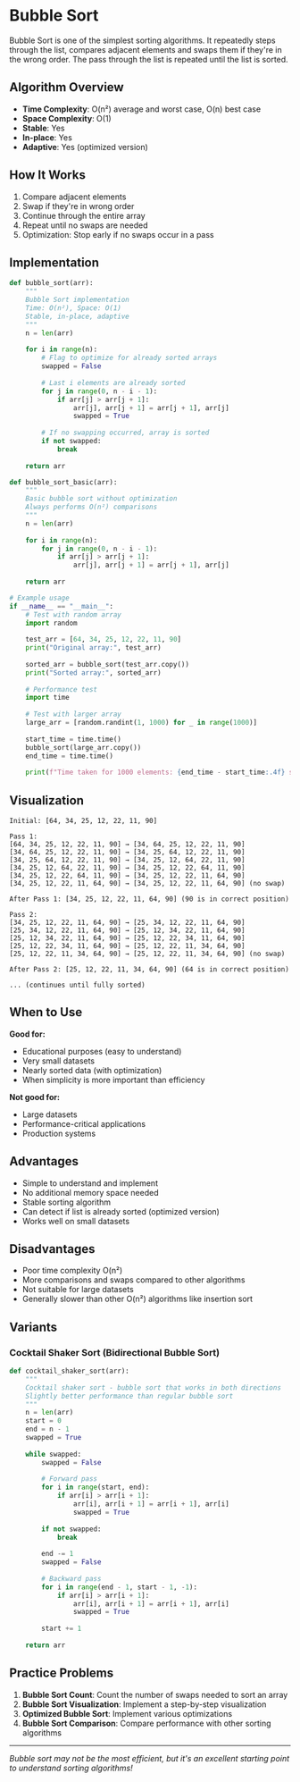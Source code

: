 # Bubble Sort

Bubble Sort is one of the simplest sorting algorithms. It repeatedly steps through the list, compares adjacent elements and swaps them if they're in the wrong order. The pass through the list is repeated until the list is sorted.

## Algorithm Overview

- **Time Complexity**: O(n²) average and worst case, O(n) best case
- **Space Complexity**: O(1)
- **Stable**: Yes
- **In-place**: Yes
- **Adaptive**: Yes (optimized version)

## How It Works

1. Compare adjacent elements
2. Swap if they're in wrong order
3. Continue through the entire array
4. Repeat until no swaps are needed
5. Optimization: Stop early if no swaps occur in a pass

## Implementation

```python
def bubble_sort(arr):
    """
    Bubble Sort implementation
    Time: O(n²), Space: O(1)
    Stable, in-place, adaptive
    """
    n = len(arr)
    
    for i in range(n):
        # Flag to optimize for already sorted arrays
        swapped = False
        
        # Last i elements are already sorted
        for j in range(0, n - i - 1):
            if arr[j] > arr[j + 1]:
                arr[j], arr[j + 1] = arr[j + 1], arr[j]
                swapped = True
        
        # If no swapping occurred, array is sorted
        if not swapped:
            break
    
    return arr

def bubble_sort_basic(arr):
    """
    Basic bubble sort without optimization
    Always performs O(n²) comparisons
    """
    n = len(arr)
    
    for i in range(n):
        for j in range(0, n - i - 1):
            if arr[j] > arr[j + 1]:
                arr[j], arr[j + 1] = arr[j + 1], arr[j]
    
    return arr

# Example usage
if __name__ == "__main__":
    # Test with random array
    import random
    
    test_arr = [64, 34, 25, 12, 22, 11, 90]
    print("Original array:", test_arr)
    
    sorted_arr = bubble_sort(test_arr.copy())
    print("Sorted array:", sorted_arr)
    
    # Performance test
    import time
    
    # Test with larger array
    large_arr = [random.randint(1, 1000) for _ in range(1000)]
    
    start_time = time.time()
    bubble_sort(large_arr.copy())
    end_time = time.time()
    
    print(f"Time taken for 1000 elements: {end_time - start_time:.4f} seconds")
```

## Visualization

```text
Initial: [64, 34, 25, 12, 22, 11, 90]

Pass 1:
[64, 34, 25, 12, 22, 11, 90] → [34, 64, 25, 12, 22, 11, 90]
[34, 64, 25, 12, 22, 11, 90] → [34, 25, 64, 12, 22, 11, 90]
[34, 25, 64, 12, 22, 11, 90] → [34, 25, 12, 64, 22, 11, 90]
[34, 25, 12, 64, 22, 11, 90] → [34, 25, 12, 22, 64, 11, 90]
[34, 25, 12, 22, 64, 11, 90] → [34, 25, 12, 22, 11, 64, 90]
[34, 25, 12, 22, 11, 64, 90] → [34, 25, 12, 22, 11, 64, 90] (no swap)

After Pass 1: [34, 25, 12, 22, 11, 64, 90] (90 is in correct position)

Pass 2:
[34, 25, 12, 22, 11, 64, 90] → [25, 34, 12, 22, 11, 64, 90]
[25, 34, 12, 22, 11, 64, 90] → [25, 12, 34, 22, 11, 64, 90]
[25, 12, 34, 22, 11, 64, 90] → [25, 12, 22, 34, 11, 64, 90]
[25, 12, 22, 34, 11, 64, 90] → [25, 12, 22, 11, 34, 64, 90]
[25, 12, 22, 11, 34, 64, 90] → [25, 12, 22, 11, 34, 64, 90] (no swap)

After Pass 2: [25, 12, 22, 11, 34, 64, 90] (64 is in correct position)

... (continues until fully sorted)
```

## When to Use

**Good for:**

- Educational purposes (easy to understand)
- Very small datasets
- Nearly sorted data (with optimization)
- When simplicity is more important than efficiency

**Not good for:**

- Large datasets
- Performance-critical applications
- Production systems

## Advantages

- Simple to understand and implement
- No additional memory space needed
- Stable sorting algorithm
- Can detect if list is already sorted (optimized version)
- Works well on small datasets

## Disadvantages

- Poor time complexity O(n²)
- More comparisons and swaps compared to other algorithms
- Not suitable for large datasets
- Generally slower than other O(n²) algorithms like insertion sort

## Variants

### Cocktail Shaker Sort (Bidirectional Bubble Sort)

```python
def cocktail_shaker_sort(arr):
    """
    Cocktail shaker sort - bubble sort that works in both directions
    Slightly better performance than regular bubble sort
    """
    n = len(arr)
    start = 0
    end = n - 1
    swapped = True
    
    while swapped:
        swapped = False
        
        # Forward pass
        for i in range(start, end):
            if arr[i] > arr[i + 1]:
                arr[i], arr[i + 1] = arr[i + 1], arr[i]
                swapped = True
        
        if not swapped:
            break
        
        end -= 1
        swapped = False
        
        # Backward pass
        for i in range(end - 1, start - 1, -1):
            if arr[i] > arr[i + 1]:
                arr[i], arr[i + 1] = arr[i + 1], arr[i]
                swapped = True
        
        start += 1
    
    return arr
```

## Practice Problems

1. **Bubble Sort Count**: Count the number of swaps needed to sort an array
2. **Bubble Sort Visualization**: Implement a step-by-step visualization
3. **Optimized Bubble Sort**: Implement various optimizations
4. **Bubble Sort Comparison**: Compare performance with other sorting algorithms

---

*Bubble sort may not be the most efficient, but it's an excellent starting point to understand sorting algorithms!*
